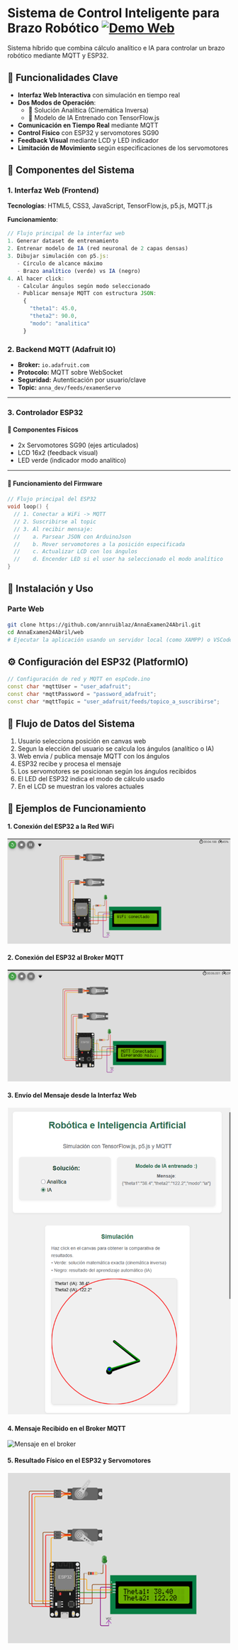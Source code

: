 # Sistema de Control Inteligente para Brazo Robótico  [![Demo Web](https://img.shields.io/badge/Demo-Web%20App-green)](https://annruiblaz.github.io/AnnaExamen24Abril/)

Sistema híbrido que combina cálculo analítico e IA para controlar un brazo robótico mediante MQTT y ESP32.

## 🌟 Funcionalidades Clave
- **Interfaz Web Interactiva** con simulación en tiempo real
- **Dos Modos de Operación**:
  - 🧮 Solución Analítica (Cinemática Inversa)
  - 🧠 Modelo de IA Entrenado con TensorFlow.js
- **Comunicación en Tiempo Real** mediante MQTT
- **Control Físico** con ESP32 y servomotores SG90
- **Feedback Visual** mediante LCD y LED indicador
- **Limitación de Movimiento** según especificaciones de los servomotores

## 🧩 Componentes del Sistema

### 1. Interfaz Web (Frontend)
**Tecnologías**: HTML5, CSS3, JavaScript, TensorFlow.js, p5.js, MQTT.js

**Funcionamiento**:
```javascript
// Flujo principal de la interfaz web
1. Generar dataset de entrenamiento
2. Entrenar modelo de IA (red neuronal de 2 capas densas)
3. Dibujar simulación con p5.js:
   - Círculo de alcance máximo
   - Brazo analítico (verde) vs IA (negro)
4. Al hacer click:
   - Calcular ángulos según modo seleccionado
   - Publicar mensaje MQTT con estructura JSON:
     {
       "theta1": 45.0,
       "theta2": 90.0,
       "modo": "analitica"
     }
```

### 2. Backend MQTT (Adafruit IO)

- **Broker:** `io.adafruit.com`
- **Protocolo:** MQTT sobre WebSocket
- **Seguridad:** Autenticación por usuario/clave
- **Topic:** `anna_dev/feeds/examenServo`

---

### 3. Controlador ESP32

#### 🧩 Componentes Físicos

- 2x Servomotores SG90 (ejes articulados)
- LCD 16x2 (feedback visual)
- LED verde (indicador modo analítico)
---

#### 🔁 Funcionamiento del Firmware

```cpp
// Flujo principal del ESP32
void loop() {
  // 1. Conectar a WiFi -> MQTT
  // 2. Suscribirse al topic
  // 3. Al recibir mensaje:
  //    a. Parsear JSON con ArduinoJson
  //    b. Mover servomotores a la posición especificada
  //    c. Actualizar LCD con los ángulos
  //    d. Encender LED si el user ha seleccionado el modo analítico
}
```

## 🚀 Instalación y Uso

### Parte Web

```bash
git clone https://github.com/annruiblaz/AnnaExamen24Abril.git
cd AnnaExamen24Abril/web
# Ejecutar la aplicación usando un servidor local (como XAMPP) o VSCode (con el plugin de Live Server)
```

## ⚙️ Configuración del ESP32 (PlatformIO)

```cpp
// Configuración de red y MQTT en espCode.ino
const char *mqttUser = "user_adafruit";
const char *mqttPassword = "password_adafruit";
const char *mqttTopic = "user_adafruit/feeds/topico_a_suscribirse";
```

## 🔄 Flujo de Datos del Sistema

1. Usuario selecciona posición en canvas web
2. Segun la elección del usuario se calcula los ángulos (analítico o IA)
3. Web envia / publica mensaje MQTT con los ángulos
4. ESP32 recibe y procesa el mensaje
5. Los servomotores se posicionan según los ángulos recibidos
6. El LED del ESP32 indica el modo de cálculo usado  
7. En el LCD se muestran los valores actuales

## 📸 Ejemplos de Funcionamiento

#### 1. Conexión del ESP32 a la Red WiFi
![ESP32 conectado a WiFi](./imgs/ESP32_WiFi.png)

#### 2. Conexión del ESP32 al Broker MQTT
![ESP32 conectado al MQTT](./imgs/ESP32_MQTT.png)

#### 3. Envío del Mensaje desde la Interfaz Web
![Mensaje enviado desde la web](./imgs/Web_Msj_Enviado.png)

#### 4. Mensaje Recibido en el Broker MQTT
![Mensaje en el broker](./imgs/Msj_Brokerj_MQTT.png)

#### 5. Resultado Físico en el ESP32 y Servomotores
![Resultado en ESP32](./imgs/ESP32_Resultado.png)
